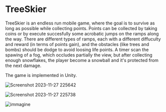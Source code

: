 # TreeSkier
TreeSkier is an endless run mobile game, where the goal is to survive as long as possible while collecting points. Points can be collected by taking coins or by execute succesfully some acrobatic jumps on the ramps along the way.
There are different types of ramps, each with a different diffuculty and reward (in terms of points gain), and the obstacles (like trees and bombs) should be dodge to avoid loosing life points.
A timer scan the spawing of a fog, which occludes partially the view, but after collecting enough snowflakes, the player become a snowball and it's protected from the next damage.

The game is implemented in Unity.

![Screenshot 2023-11-27 225642](https://github.com/Ccipo1998/TreeSkier/assets/61557131/a613e7fb-9465-44c1-bbc7-15ed864b6af4)

![Screenshot 2023-11-27 225738](https://github.com/Ccipo1998/TreeSkier/assets/61557131/d17b92a7-bb20-48ef-844e-f82e2feb57a3)

![immagine](https://github.com/Ccipo1998/TreeSkier/assets/61557131/61080d58-e3cc-4b0b-a761-26c74b141ed2)
